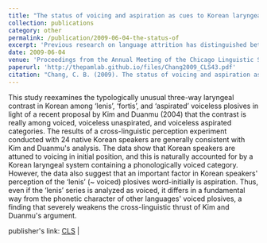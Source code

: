 ```yaml
---
title: "The status of voicing and aspiration as cues to Korean laryngeal contrast"
collection: publications
category: other
permalink: /publication/2009-06-04-the-status-of
excerpt: 'Previous research on language attrition has distinguished between internally and externally motivated change and between convergent...'
date: 2009-06-04
venue: 'Proceedings from the Annual Meeting of the Chicago Linguistic Society'
paperurl: 'http://thepamlab.github.io/files/Chang2009_CLS43.pdf'
citation: "Chang, C. B. (2009). The status of voicing and aspiration as cues to Korean laryngeal contrast. In M. Elliott, J. Kirby, O. Sawada, E. Staraki, & S. Yoon (Eds.), <i>Proceedings from the 43rd Annual Meeting of the Chicago Linguistic Society: The Main Session</i> (pp. 31–45). Chicago, IL: Chicago Linguistic Society."
---
```


This study reexamines the typologically unusual three-way laryngeal contrast in Korean among ‘lenis’, ‘fortis’, and ‘aspirated’ voiceless plosives in light of a recent proposal by Kim and Duanmu (2004) that the contrast is really among voiced, voiceless unaspirated, and voiceless aspirated categories. The results of a cross-linguistic perception experiment conducted with 24 native Korean speakers are generally consistent with Kim and Duanmu's analysis. The data show that Korean speakers are attuned to voicing in initial position, and this is naturally accounted for by a Korean laryngeal system containing a phonologically voiced category. However, the data also suggest that an important factor in Korean speakers' perception of the ‘lenis’ (~ voiced) plosives word-initially is aspiration. Thus, even if the ‘lenis’ series is analyzed as voiced, it differs in a fundamental way from the phonetic character of other languages' voiced plosives, a finding that severely weakens the cross-linguistic thrust of Kim and Duanmu's argument.

publisher's link: <a href="https://www.ingentaconnect.com/content/cls/pcls/2007/00000043/00000001/art00002" target="_blank">CLS</a> |
